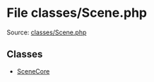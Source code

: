 File classes/Scene.php
=========

Source: [classes/Scene.php](https://github.com/PrestaShop/PrestaShop/blob/1.5.0.3/classes/Scene.php)


Classes
-------

* [SceneCore](class.SceneCore.md)

